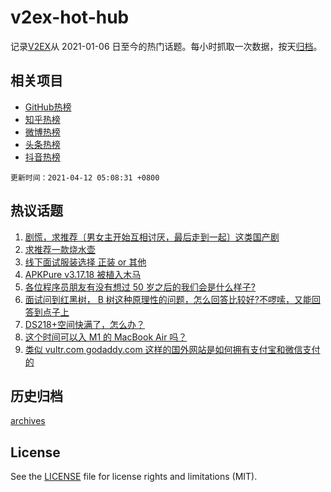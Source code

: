 # v2ex-hot-hub

 记录[V2EX](https://www.v2ex.com/)从 2021-01-06 日至今的热门话题。每小时抓取一次数据，按天[归档](archives)。
 
 ## 相关项目

- [GitHub热榜](https://github.com/lonnyzhang423/github-hot-hub)
- [知乎热榜](https://github.com/lonnyzhang423/zhihu-hot-hub)
- [微博热榜](https://github.com/lonnyzhang423/weibo-hot-hub)
- [头条热榜](https://github.com/lonnyzhang423/toutiao-hot-hub)
- [抖音热榜](https://github.com/lonnyzhang423/douyin-hot-hub)


 `更新时间：2021-04-12 05:08:31 +0800`

## 热议话题

1. [剧慌，求推荐〔男女主开始互相讨厌，最后走到一起〕这类国产剧](https://www.v2ex.com/t/769868)
1. [求推荐一款烧水壶](https://www.v2ex.com/t/769861)
1. [线下面试服装选择 正装 or 其他](https://www.v2ex.com/t/769852)
1. [APKPure v3.17.18 被植入木马](https://www.v2ex.com/t/769879)
1. [各位程序员朋友有没有想过 50 岁之后的我们会是什么样子?](https://www.v2ex.com/t/769894)
1. [面试问到红黑树， B 树这种原理性的问题，怎么回答比较好?不啰嗦，又能回答到点子上](https://www.v2ex.com/t/769849)
1. [DS218+空间快满了，怎么办？](https://www.v2ex.com/t/769924)
1. [这个时间可以入 M1 的 MacBook Air 吗？](https://www.v2ex.com/t/769825)
1. [类似 vultr.com godaddy.com 这样的国外网站是如何拥有支付宝和微信支付的](https://www.v2ex.com/t/769819)

## 历史归档

[archives](archives)

## License

See the [LICENSE](LICENSE) file for license rights and limitations (MIT).

